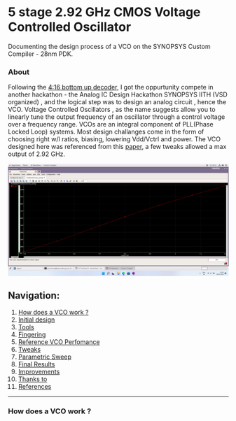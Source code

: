 # 5 stage 2.92 GHz CMOS Voltage Controlled Oscillator
Documenting the design process of a VCO on the SYNOPSYS Custom Compiler - 28nm PDK.

### About
Following the [4:16 bottom up decoder](https://github.com/virginrobotics/bottomupdecoder_esim_ngspice), I got the oppurtunity compete in another hackathon - the Analog IC Design Hackathon SYNOPSYS IITH (VSD organized) , and the logical step was to design an analog circuit , hence the VCO. 
Voltage Controlled Oscillators , as the name suggests allow you to linearly tune the output frequency of an oscillator through a control voltage over a frequency range. VCOs are an integral component of PLL(Phase Locked Loop) systems. Most design challanges come in the form of choosing right w/l ratios, biasing, lowering Vdd/Vctrl and power. The VCO designed here was referenced from this [paper](https://www.researchgate.net/publication/333347988_Design_and_Analysis_of_Current_Starved_VCO_Targeting_SCL_180_nm_CMOS_Process), a few tweaks allowed a max output of 2.92 GHz.    

![](images/vcolinear.png)

<h2> Navigation: </h2>

1. [How does a VCO work ?](https://github.com/virginrobotics/bottomupdecoder_esim_ngspice#-a-416-decoder-)
2. [Initial design](https://github.com/virginrobotics/bottomupdecoder_esim_ngspice#not-gate-submodule)
3. [Tools ](https://github.com/virginrobotics/bottomupdecoder_esim_ngspice#and-gate-submodule)
4. [Fingering](https://github.com/virginrobotics/bottomupdecoder_esim_ngspice#24-decoder-submodule)
5. [Reference VCO Perfomance](https://github.com/virginrobotics/bottomupdecoder_esim_ngspice#realizing-the-416-decoder-using-24-submodules)
6. [Tweaks](https://github.com/virginrobotics/bottomupdecoder_esim_ngspice#important-mistakes)
7. [Parametric Sweep](https://github.com/virginrobotics/bottomupdecoder_esim_ngspice#recreate-simulation-output)
8. [Final Results](https://github.com/virginrobotics/bottomupdecoder_esim_ngspice#eda-tools-used)
9. [Improvements](https://github.com/virginrobotics/bottomupdecoder_esim_ngspice#things-to-improve)
10. [Thanks to](https://github.com/virginrobotics/bottomupdecoder_esim_ngspice#thanks-to)
11. [References](https://github.com/virginrobotics/bottomupdecoder_esim_ngspice/blob/main/README.md#references)

<hr></hr>

<h3> How does a VCO work ? </h3>

